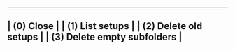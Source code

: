 -------------------------------
| (0) Close                   |
| (1) List setups             |
| (2) Delete old setups       |
| (3) Delete empty subfolders |
-------------------------------